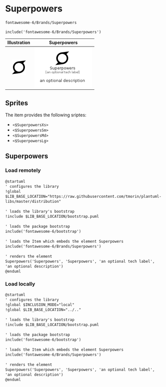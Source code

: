 # Superpowers


```text
fontawesome-6/Brands/Superpowers
```

```text
include('fontawesome-6/Brands/Superpowers')
```



| Illustration | Superpowers |
| :---: | :---: |
| ![illustration for Illustration](../../fontawesome-6/Brands/Superpowers.png) | ![illustration for Superpowers](../../fontawesome-6/Brands/Superpowers.Local.png) |



## Sprites
The item provides the following sriptes:

- `<$SuperpowersXs>`
- `<$SuperpowersSm>`
- `<$SuperpowersMd>`
- `<$SuperpowersLg>`





## Superpowers

### Load remotely
```plantuml
@startuml
' configures the library
!global $LIB_BASE_LOCATION="https://raw.githubusercontent.com/tmorin/plantuml-libs/master/distribution"

' loads the library's bootstrap
!include $LIB_BASE_LOCATION/bootstrap.puml

' loads the package bootstrap
include('fontawesome-6/bootstrap')

' loads the Item which embeds the element Superpowers
include('fontawesome-6/Brands/Superpowers')

' renders the element
Superpowers('Superpowers', 'Superpowers', 'an optional tech label', 'an optional description')
@enduml
```

### Load locally
```plantuml
@startuml
' configures the library
!global $INCLUSION_MODE="local"
!global $LIB_BASE_LOCATION="../.."

' loads the library's bootstrap
!include $LIB_BASE_LOCATION/bootstrap.puml

' loads the package bootstrap
include('fontawesome-6/bootstrap')

' loads the Item which embeds the element Superpowers
include('fontawesome-6/Brands/Superpowers')

' renders the element
Superpowers('Superpowers', 'Superpowers', 'an optional tech label', 'an optional description')
@enduml
```

